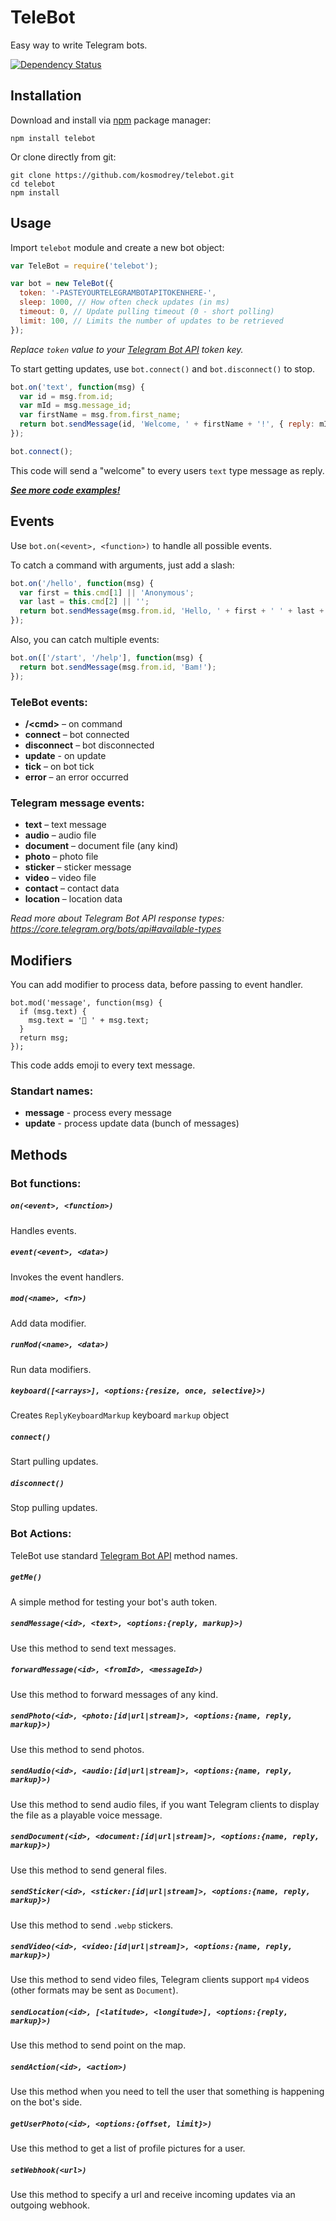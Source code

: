 # TeleBot

Easy way to write Telegram bots.

[![Dependency Status](https://david-dm.org/kosmodrey/telebot.svg)](https://david-dm.org/kosmodrey/telebot)

## Installation

Download and install via [npm](https://www.npmjs.com/package/telebot) package manager:

```
npm install telebot
```

Or clone directly from git:

```
git clone https://github.com/kosmodrey/telebot.git
cd telebot
npm install
```

## Usage

Import `telebot` module and create a new bot object:

```js
var TeleBot = require('telebot');

var bot = new TeleBot({
  token: '-PASTEYOURTELEGRAMBOTAPITOKENHERE-',
  sleep: 1000, // How often check updates (in ms)
  timeout: 0, // Update pulling timeout (0 - short polling)
  limit: 100, // Limits the number of updates to be retrieved
});
```

*Replace `token` value to your [Telegram Bot API](https://core.telegram.org/bots#botfather) token key.*

To start getting updates, use ```bot.connect()``` and ```bot.disconnect()``` to stop.

```js
bot.on('text', function(msg) {
  var id = msg.from.id;
  var mId = msg.message_id;
  var firstName = msg.from.first_name;
  return bot.sendMessage(id, 'Welcome, ' + firstName + '!', { reply: mId });
});

bot.connect();
```

This code will send a "welcome" to every users `text` type message as reply.

***[See more code examples!](/examples)***

## Events

Use ```bot.on(<event>, <function>)``` to handle all possible events.

To catch a command with arguments, just add a slash:

```js
bot.on('/hello', function(msg) {
  var first = this.cmd[1] || 'Anonymous';
  var last = this.cmd[2] || '';
  return bot.sendMessage(msg.from.id, 'Hello, ' + first + ' ' + last + '!');
});
```

Also, you can catch multiple events:

```js
bot.on(['/start', '/help'], function(msg) {
  return bot.sendMessage(msg.from.id, 'Bam!');
});
```

### TeleBot events:

- **/\<cmd\>** – on command
- **connect** – bot connected
- **disconnect** – bot disconnected
- **update** - on update
- **tick** – on bot tick
- **error** – an error occurred

### Telegram message events:

- **text** – text message
- **audio** – audio file
- **document** – document file (any kind)
- **photo** – photo file
- **sticker** – sticker message
- **video** – video file
- **contact** – contact data
- **location** – location data

*Read more about Telegram Bot API response types: https://core.telegram.org/bots/api#available-types*

## Modifiers

You can add modifier to process data, before passing to event handler.

```
bot.mod('message', function(msg) {
  if (msg.text) {
    msg.text = '📢 ' + msg.text;
  }
  return msg;
});
```

This code adds emoji to every text message.

### Standart names:

- **message** - process every message
- **update** - process update data (bunch of messages)

## Methods

### Bot functions:

##### `on(<event>, <function>)`

Handles events.

##### `event(<event>, <data>)`

Invokes the event handlers.

##### `mod(<name>, <fn>)`

Add data modifier.

##### `runMod(<name>, <data>)`

Run data modifiers.

##### `keyboard([<arrays>], <options:{resize, once, selective}>)`

Creates `ReplyKeyboardMarkup` keyboard `markup` object

##### `connect()`

Start pulling updates.

##### `disconnect()`

Stop pulling updates.

### Bot Actions:

TeleBot use standard [Telegram Bot API](https://core.telegram.org/bots/api#available-methods) method names.

##### `getMe()`

A simple method for testing your bot's auth token.

##### `sendMessage(<id>, <text>, <options:{reply, markup}>)`

Use this method to send text messages.

##### `forwardMessage(<id>, <fromId>, <messageId>)`

Use this method to forward messages of any kind.

##### `sendPhoto(<id>, <photo:[id|url|stream]>, <options:{name, reply, markup}>)`

Use this method to send photos.

##### `sendAudio(<id>, <audio:[id|url|stream]>, <options:{name, reply, markup}>)`

Use this method to send audio files, if you want Telegram clients to display the file as a playable voice message.

##### `sendDocument(<id>, <document:[id|url|stream]>, <options:{name, reply, markup}>)`

Use this method to send general files.

##### `sendSticker(<id>, <sticker:[id|url|stream]>, <options:{name, reply, markup}>)`

Use this method to send `.webp` stickers.

##### `sendVideo(<id>, <video:[id|url|stream]>, <options:{name, reply, markup}>)`

Use this method to send video files, Telegram clients support `mp4` videos (other formats may be sent as `Document`). 

##### `sendLocation(<id>, [<latitude>, <longitude>], <options:{reply, markup}>)`

Use this method to send point on the map.

##### `sendAction(<id>, <action>)`

Use this method when you need to tell the user that something is happening on the bot's side.

##### `getUserPhoto(<id>, <options:{offset, limit}>)`

Use this method to get a list of profile pictures for a user.

##### `setWebhook(<url>)`

Use this method to specify a url and receive incoming updates via an outgoing webhook.
